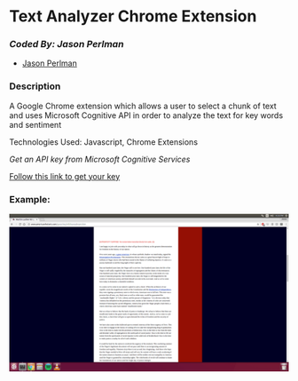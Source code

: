 # Text Analyzer Chrome Extension
### *Coded By: Jason Perlman*
* [Jason Perlman](https://github.com/jpperlm)

### Description

A Google Chrome extension which allows a user to select a chunk of text and uses Microsoft Cognitive API in order to analyze the text for key words and sentiment

Technologies Used: Javascript, Chrome Extensions

*Get an API key from Microsoft Cognitive Services*

[Follow this link to get your key](https://www.microsoft.com/cognitive-services/en-us/text-analytics-api)



### Example:

![Example Of Use](example.gif)
